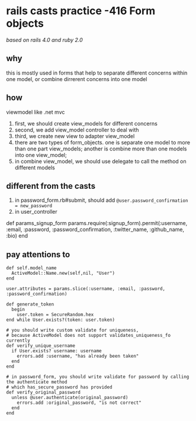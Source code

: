 # rails casts practice -416 Form objects
_based on rails 4.0 and ruby 2.0_

## why
this is mostly used in forms that help to separate different concerns within one model, or combine dirrerent concerns into one model

## how
viewmodel like .net mvc

1. first, we should create view_models for different concerns
2. second, we add view_model controller to deal with 
3. third, we create new view to adapter view_model
4. there are two types of form_objects. one is separate one model to more than one part view_models; another is combine more than one models into one view_model;
5. in combine view_model, we should use delegate to call the method on different models

## different from the casts
1. in password_form.rb#submit, should add `@user.password_confirmation = new_password`
2. in user_controller 
  
  def params_signup_form
    params.require(:signup_form).permit(:username, :email, :password, :password_confirmation,
                                        :twitter_name, :github_name, :bio)
  end

## pay attentions to

    def self.model_name
      ActiveModel::Name.new(self,nil, "User")
    end

    user.attributes = params.slice(:username, :email, :password, :password_confirmation)
  
    def generate_token
      begin
        user.token = SecureRandom.hex
    end while User.exists?(token: user.token)

    # you should write custom validate for uniqueness, 
    # because ActiveModel does not support validates_uniqueness_fo currently
    def verify_unique_username
      if User.exists? username: username
        errors.add :username, "has already been taken"
      end
    end
  
    # in password_form, you should write validate for password by calling the authenticate method 
    # which has_secure_password has provided
    def verify_original_password
      unless @user.authenticate(original_password)
        errors.add :original_password, "is not correct"
      end
    end



